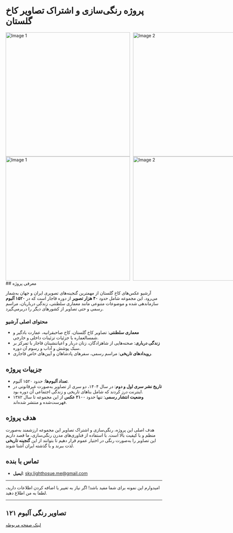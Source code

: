 # پروژه رنگی‌سازی و اشتراک تصاویر کاخ گلستان

<div style="display: flex; gap: 10px;">
  <img src="https://github.com/SAhmadrezaAnaami/Qajar/blob/main/images/01.colr.121/121-1.jpg" alt="Image 1" style="width: 400px;" />
  <img src="https://github.com/SAhmadrezaAnaami/Qajar/blob/main/images/01.cut .121/121-1.jpg" alt="Image 2" style="width: 400px;" />
</div>

<div style="display: flex; gap: 10px;">
  <img src="https://github.com/SAhmadrezaAnaami/Qajar/blob/main/images/01.colr.121/121-23.jpg" alt="Image 1" style="width: 400px;" />
  <img src="https://github.com/SAhmadrezaAnaami/Qajar/blob/main/images/01.cut .121/121-23.jpg" alt="Image 2" style="width: 400px;" />
</div>
## معرفی پروژه

آرشیو عکس‌های کاخ گلستان از مهمترین گنجینه‌های تصویری ایران و جهان به‌شمار می‌رود. این مجموعه شامل حدود **۴۰ هزار تصویر** از دوره قاجار است که در **۱۵۲۰ آلبوم** سازماندهی شده و موضوعات متنوعی مانند معماری سلطنتی، زندگی درباریان، مراسم رسمی و حتی تصاویر از کشورهای دیگر را دربرمی‌گیرد.

### محتوای اصلی آرشیو
- **معماری سلطنتی**: تصاویر کاخ گلستان، کاخ صاحبقرانیه، عمارت بادگیر و شمسالعماره با جزئیات تزئینات داخلی و خارجی.
- **زندگی درباری**: صحنه‌هایی از شاهزادگان، زنان دربار و اعیاننشینان قاجار با تمرکز بر سبک پوشش و آداب و رسوم آن دوره.
- **رویدادهای تاریخی**: مراسم رسمی، سفرهای پادشاهان و آیین‌های خاص قاجاری.

## جزییات پروژه
- **تعداد آلبوم‌ها**: حدود ۱۵۲۰ آلبوم.
- **تاریخ نشر سری اول و دوم**: در سال ۱۴۰۴، دو سری از تصاویر به‌صورت غیرقانونی در اینترنت درز کردند که شامل بناهای تاریخی و زندگی اجتماعی آن دوره بود.
- **وضعیت انتشار رسمی**: تنها حدود **۲۱۰۰ عکس** از این مجموعه تا سال ۱۳۸۲ فهرست‌شده و منتشر شده‌اند.

## هدف پروژه
هدف اصلی این پروژه، رنگی‌سازی و اشتراک تصاویر این مجموعه ارزشمند به‌صورت منظم و با کیفیت بالا است. با استفاده از فناوری‌های مدرن رنگی‌سازی، ما قصد داریم این تصاویر را به‌صورت رنگی در اختیار عموم قرار دهیم تا بتوانند از این **گنجینه تاریخی** لذت ببرند و با گذشته ایران آشنا شوند.

## تماس با بنده
- **ایمیل**: sky.lighthosue.me@gmail.com


---

امیدوارم این نمونه برای شما مفید باشد! اگر نیاز به تغییر یا اضافه کردن اطلاعات دارید، لطفا به من اطلاع دهید.

---

## تصاویر رنگی آلبوم ۱۲۱ 
[لینک صفحه مربوطه](https://github.com/SAhmadrezaAnaami/Iranian-Heritage/blob/main/albums/121.md)
